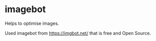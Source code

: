# imagebot
Helps to optimise images.
 
Used imagebot from https://imgbot.net/  that is free and Open Source.
